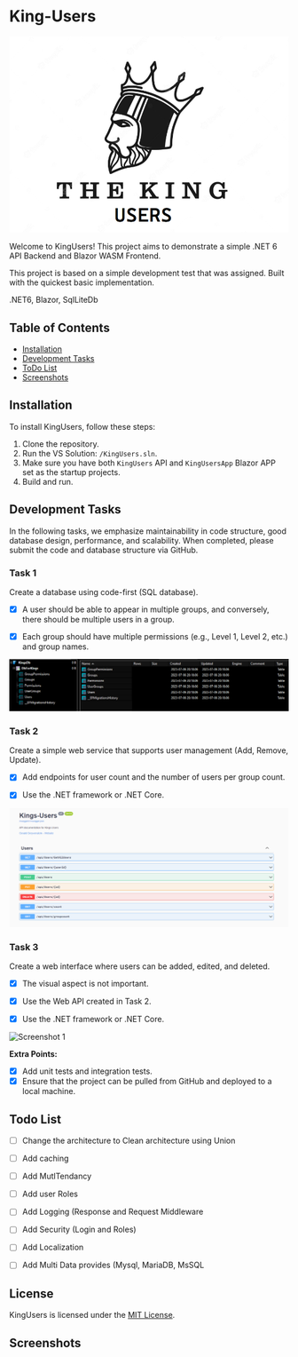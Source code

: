 # King-Users


![Screenshot 1](/Images/LandingPage.png)

Welcome to KingUsers! This project aims to demonstrate a simple .NET 6 API Backend and Blazor WASM Frontend. 

This project is based on a simple development test that was assigned. 
Built with the quickest basic implementation.

.NET6, Blazor, SqlLiteDb

## Table of Contents

- [Installation](#installation)
- [Development Tasks](#development-tasks)
- [ToDo List](#todo-list)
- [Screenshots](#screenshots)

## Installation

To install KingUsers, follow these steps:

1. Clone the repository.
2. Run the VS Solution: `/KingUsers.sln`.
3. Make sure you have both `KingUsers` API and `KingUsersApp` Blazor APP set as the startup projects.
4. Build and run.

## Development Tasks

In the following tasks, we emphasize maintainability in code structure, good database design, performance, and scalability. When completed, please submit the code and database structure via GitHub.

### Task 1

Create a database using code-first (SQL database).

- [x] A user should be able to appear in multiple groups, and conversely, there should be multiple users in a group.
- [x] Each group should have multiple permissions (e.g., Level 1, Level 2, etc.) and group names.

      
![Screenshot 1](/Images/DbStructure.png)
      

### Task 2

Create a simple web service that supports user management (Add, Remove, Update).

- [x] Add endpoints for user count and the number of users per group count.
- [x] Use the .NET framework or .NET Core.

      
 ![Screenshot 1](/Images/Api.png)
     

### Task 3

Create a web interface where users can be added, edited, and deleted.

- [x] The visual aspect is not important.
- [x] Use the Web API created in Task 2.
- [x] Use the .NET framework or .NET Core.

      
 ![Screenshot 1](/Images/InlineEditGridList)

**Extra Points:**

- [x] Add unit tests and integration tests.
- [x] Ensure that the project can be pulled from GitHub and deployed to a local machine.

## Todo List
- [ ] Change the architecture to Clean architecture using Union
- [ ] Add caching
- [ ] Add MutlTendancy
- [ ] Add user Roles
- [ ] Add Logging (Response and Request Middleware
- [ ] Add Security (Login and Roles)
- [ ] Add Localization
- [ ] Add Multi Data provides (Mysql, MariaDB, MsSQL


## License

KingUsers is licensed under the [MIT License](LICENSE).

## Screenshots



